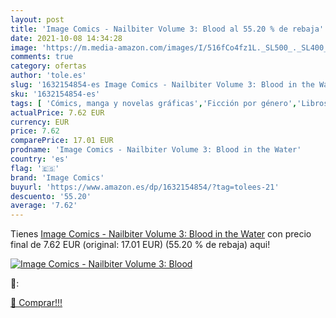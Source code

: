 ```yaml
---
layout: post
title: 'Image Comics - Nailbiter Volume 3: Blood al 55.20 % de rebaja'
date: 2021-10-08 14:34:28
image: 'https://m.media-amazon.com/images/I/516fCo4fz1L._SL500_._SL400_.jpg'
comments: true
category: ofertas
author: 'tole.es'
slug: '1632154854-es Image Comics - Nailbiter Volume 3: Blood in the Water'
sku: '1632154854-es'
tags: [ 'Cómics, manga y novelas gráficas','Ficción por género','Libros','Libros juveniles','Literatura y ficción','Terror','image comics', ]
actualPrice: 7.62 EUR
currency: EUR
price: 7.62
comparePrice: 17.01 EUR
prodname: 'Image Comics - Nailbiter Volume 3: Blood in the Water'
country: 'es'
flag: '🇪🇸'
brand: 'Image Comics'
buyurl: 'https://www.amazon.es/dp/1632154854/?tag=tolees-21'
descuento: '55.20'
average: '7.62'
---
```


Tienes [Image Comics - Nailbiter Volume 3: Blood in the Water](https://www.amazon.es/dp/1632154854/?tag=tolees-21) con precio final de  7.62 EUR (original: 17.01 EUR) (55.20 %  de rebaja) aqui!

[![Image Comics - Nailbiter Volume 3: Blood](https://m.media-amazon.com/images/I/516fCo4fz1L._SL500_._SL400_.jpg)](https://www.amazon.es/dp/1632154854/?tag=tolees-21)

🔎:


[🛒 Comprar!!!](https://www.amazon.es/dp/1632154854/?tag=tolees-21)
